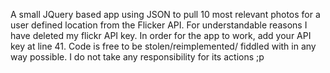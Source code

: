 A small JQuery based app using JSON to pull 10 most relevant photos for a user defined location from the Flicker API.
For understandable reasons I have deleted my flickr API key. In order for the app to work, add your API key at line 41.
Code is free to be stolen/reimplemented/ fiddled with in any way possible. I do not take any responsibility for its actions ;p